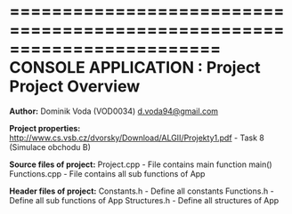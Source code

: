 ========================================================================
    CONSOLE APPLICATION : Project Project Overview
========================================================================

**Author:** Dominik Voda (VOD0034) d.voda94@gmail.com

**Project properties:** http://www.cs.vsb.cz/dvorsky/Download/ALGII/Projekty1.pdf - Task 8 (Simulace obchodu B)

**Source files of project:**
Project.cpp - File contains main function main()
Functions.cpp - File contains all sub functions of App

**Header files of project:**
Constants.h - Define all constants
Functions.h - Define all sub functions of App
Structures.h - Define all structures of App
